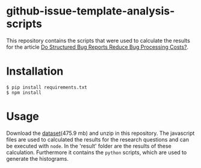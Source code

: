 # github-issue-template-analysis-scripts

This repository contains the scripts that were used to calculate the results for the article [Do Structured Bug Reports Reduce Bug Processing Costs?](https://dudzik.co/digress-into-development/do-structured-bug-reports-reduce-bug-processing-costs).

# Installation

```
$ pip install requirements.txt
$ npm install
```

# Usage 

Download the [dataset](http://data.dudzik.co/github-issue-template-data.zip)(475.9 mb) and unzip in this repository.
The javascript files are used to calculated the results for the research questions and can be executed with `node`.
In the 'result' folder are the results of these calculation.
Furthermore it contains the `python` scripts, which are used to generate the histograms.

